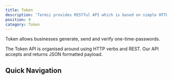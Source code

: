 ```yaml
---
title: Token
description: 'Termii provides RESTful API which is based on simple HTTP POST/GET requests. Our API lets you create, send, and verify messages, as well as, track your delivery statistics.'
position: 9
category: Token
---
```


Token allows businesses generate, send and verify one-time-passwords.

The Token API is organised around using HTTP verbs and REST. Our API  accepts and returns JSON formatted payload.

## Quick Navigation

<token-navigation-component></token-navigation-component>

